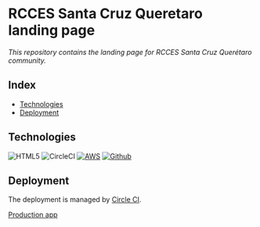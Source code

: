 # RCCES Santa Cruz Queretaro landing page

_This repository contains the landing page for RCCES Santa Cruz Querétaro community._

## Index

* [Technologies](#technologies)
* [Deployment](#deployment)

## Technologies

![HTML5](https://img.shields.io/badge/html5-%23E34F26.svg?logo=html5&logoColor=white)
![CircleCI](https://img.shields.io/badge/CIRCLECI-%23161616.svg?logo=circleci&logoColor=white)
[![AWS](https://img.shields.io/badge/Amazon_AWS-%23FF9900?logo=amazon-aws&logoColor=white)](https://aws.amazon.com)
[![Github](https://img.shields.io/badge/github-%23121011.svg?logo=github&logoColor=white)](https://github.com)

## Deployment

The deployment is managed by [Circle CI](https://circleci.com).

[Production app](renovacion.santacruzqueretaro.com)
